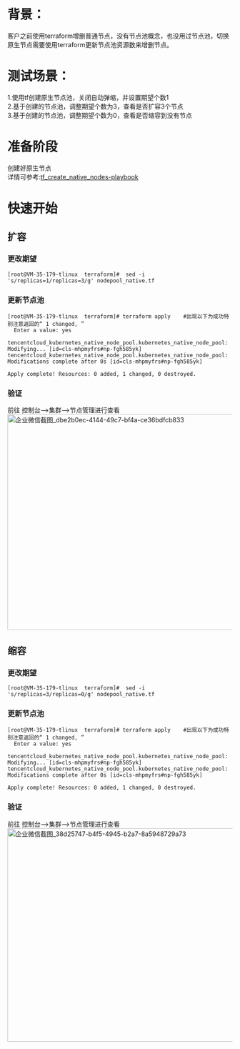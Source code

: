 
# 背景：
客户之前使用terraform增删普通节点，没有节点池概念，也没用过节点池，切换原生节点需要使用terraform更新节点池资源数来增删节点。
# 测试场景：
1.使用tf创建原生节点池，关闭自动弹缩，并设置期望个数1<br>
2.基于创建的节点池，调整期望个数为3，查看是否扩容3个节点<br>
3.基于创建的节点池，调整期望个数为0，查看是否缩容到没有节点<br>
# 准备阶段
创建好原生节点<br>
详情可参考:[tf_create_native_nodes-playbook](https://github.com/aliantli/TF_manages_native_nodes/tree/95a38fcc6a3a51e6503600ab0a52b0903382a5cf/tf_create_native_nodes-playbook)


# 快速开始
## 扩容
### 更改期望
```
[root@VM-35-179-tlinux  terraform]#  sed -i 's/replicas=1/replicas=3/g' nodepool_native.tf
```
### 更新节点池
```
[root@VM-35-179-tlinux  terraform]# terraform apply    #出现以下为成功特别注意返回的“ 1 changed, ”
  Enter a value: yes

tencentcloud_kubernetes_native_node_pool.kubernetes_native_node_pool: Modifying... [id=cls-mhpmyfrs#np-fgh585yk]
tencentcloud_kubernetes_native_node_pool.kubernetes_native_node_pool: Modifications complete after 0s [id=cls-mhpmyfrs#np-fgh585yk]

Apply complete! Resources: 0 added, 1 changed, 0 destroyed.
```
### 验证
前往 控制台-->集群-->节点管理进行查看
[<img width="838" height="483" alt="企业微信截图_dbe2b0ec-4144-49c7-bf4a-ce36bdfcb833" src="https://github.com/user-attachments/assets/d7cde067-4044-4404-aa6f-fc9de9c84496" />
](https://github.com/aliantli/TF_manages_native_nodes/blob/816a1cd2144326f794b2dfa1e384c872c0436d83/tf_change_nodes-playbook/image/Expansion.md)
## 缩容
### 更改期望
```
[root@VM-35-179-tlinux  terraform]#  sed -i 's/replicas=3/replicas=0/g' nodepool_native.tf
```

### 更新节点池
```
[root@VM-35-179-tlinux  terraform]# terraform apply    #出现以下为成功特别注意返回的“ 1 changed, ”
  Enter a value: yes

tencentcloud_kubernetes_native_node_pool.kubernetes_native_node_pool: Modifying... [id=cls-mhpmyfrs#np-fgh585yk]
tencentcloud_kubernetes_native_node_pool.kubernetes_native_node_pool: Modifications complete after 0s [id=cls-mhpmyfrs#np-fgh585yk]

Apply complete! Resources: 0 added, 1 changed, 0 destroyed.
```
### 验证
前往 控制台-->集群-->节点管理进行查看<br>
[<img width="879" height="478" alt="企业微信截图_38d25747-b4f5-4945-b2a7-8a5948729a73" src="https://github.com/user-attachments/assets/fbcbf298-91da-4779-b5c4-b6d3eb4886b5" />](https://github.com/aliantli/TF_manages_native_nodes/blob/5dd50d1fc0c573e6bae66c86e2c974bbd2144d62/tf_change_nodes-playbook/image/Expansion.md)


